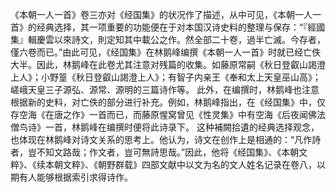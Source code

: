 《本朝一人一首》卷三亦对《经国集》的状况作了描述，从中可见，《本朝一人一首》的经典选择，其一项重要的功能便在于对本国汉诗史料的整理与保存：“『經國集』輯慶雲以來詩文，則定知其中載公之作。然全部二十卷，過半亡滅。今存者，僅六卷而已。”由此可见，《经国集》在林鹅峰编撰《本朝一人一首》时就已经亡佚大半。因此，林鹅峰在此卷尤其注意对残篇的收集。如藤原常嗣《秋日登叡山謁澄上人》；小野篁《秋日登叡山謁澄上人》；有智子内亲王《奉和太上天皇巫山高》；嵯峨天皇三子源弘、源常、源明的三篇诗作等。
此外，在编撰时，林鹅峰也注意根据新的史料，对亡佚的部分进行补充。例如，林鹅峰指出，在《经国集》中，仅存空海《在唐之作》一首而已，而藤原惺窝曾见《性灵集》中有空海《后夜闻佛法僧鸟诗》一首，林鹅峰在编撰时便将此诗录下。
这种補闕拾遺的经典选择观念，也体现在林鹅峰对诗文关系的思考上。他认为，诗文在创作上是相通的：“凡作詩者，豈不知文路哉；作文者，豈可無詩思哉。”因此，他将《经国集》、《本朝文粹》、《续本朝文粹》、《朝野群载》四部文献中以文为名的文人姓名记录在卷八，以期有人能够根据索引求得诗作。